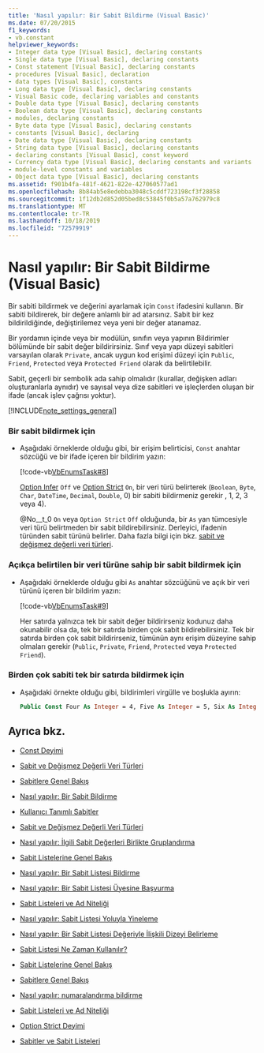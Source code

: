 ```yaml
---
title: 'Nasıl yapılır: Bir Sabit Bildirme (Visual Basic)'
ms.date: 07/20/2015
f1_keywords:
- vb.constant
helpviewer_keywords:
- Integer data type [Visual Basic], declaring constants
- Single data type [Visual Basic], declaring constants
- Const statement [Visual Basic], declaring constants
- procedures [Visual Basic], declaration
- data types [Visual Basic], constants
- Long data type [Visual Basic], declaring constants
- Visual Basic code, declaring variables and constants
- Double data type [Visual Basic], declaring constants
- Boolean data type [Visual Basic], declaring constants
- modules, declaring constants
- Byte data type [Visual Basic], declaring constants
- constants [Visual Basic], declaring
- Date data type [Visual Basic], declaring constants
- String data type [Visual Basic], declaring constants
- declaring constants [Visual Basic], const keyword
- Currency data type [Visual Basic], declaring constants and variants
- module-level constants and variables
- Object data type [Visual Basic], declaring constants
ms.assetid: f901b4fa-481f-4621-822e-427060577ad1
ms.openlocfilehash: 8b84ab5e8edebba3048c5cddf723198cf3f28858
ms.sourcegitcommit: 1f12db2d852d05bed8c53845f0b5a57a762979c8
ms.translationtype: MT
ms.contentlocale: tr-TR
ms.lasthandoff: 10/18/2019
ms.locfileid: "72579919"
---
```

# <a name="how-to-declare-a-constant-visual-basic"></a>Nasıl yapılır: Bir Sabit Bildirme (Visual Basic)
Bir sabiti bildirmek ve değerini ayarlamak için `Const` ifadesini kullanın. Bir sabiti bildirerek, bir değere anlamlı bir ad atarsınız. Sabit bir kez bildirildiğinde, değiştirilemez veya yeni bir değer atanamaz.  
  
 Bir yordamın içinde veya bir modülün, sınıfın veya yapının Bildirimler bölümünde bir sabit değer bildirirsiniz. Sınıf veya yapı düzeyi sabitleri varsayılan olarak `Private`, ancak uygun kod erişimi düzeyi için `Public`, `Friend`, `Protected` veya `Protected Friend` olarak da belirtilebilir.  
  
 Sabit, geçerli bir sembolik ada sahip olmalıdır (kurallar, değişken adları oluşturanlarla aynıdır) ve sayısal veya dize sabitleri ve işleçlerden oluşan bir ifade (ancak işlev çağrısı yoktur).  
  
[!INCLUDE[note_settings_general](~/includes/note-settings-general-md.md)]  
  
### <a name="to-declare-a-constant"></a>Bir sabit bildirmek için  
  
- Aşağıdaki örneklerde olduğu gibi, bir erişim belirticisi, `Const` anahtar sözcüğü ve bir ifade içeren bir bildirim yazın:  
  
     [!code-vb[VbEnumsTask#8](~/samples/snippets/visualbasic/VS_Snippets_VBCSharp/VbEnumsTask/VB/Class2.vb#8)]  
  
     [Option Infer](../../../../visual-basic/language-reference/statements/option-infer-statement.md) `Off` ve [Option Strict](../../../../visual-basic/language-reference/statements/option-strict-statement.md) `On`, bir veri türü belirterek (`Boolean`, `Byte`, `Char`, `DateTime`, `Decimal`, `Double`, 0) bir sabiti bildirmeniz gerekir , 1, 2, 3 veya 4).  
  
     @No__t_0 `On` veya `Option Strict` `Off` olduğunda, bir `As` yan tümcesiyle veri türü belirtmeden bir sabit bildirebilirsiniz. Derleyici, ifadenin türünden sabit türünü belirler. Daha fazla bilgi için bkz. [sabit ve değişmez değerli veri türleri](constant-and-literal-data-types.md).  
  
### <a name="to-declare-a-constant-that-has-an-explicitly-stated-data-type"></a>Açıkça belirtilen bir veri türüne sahip bir sabit bildirmek için  
  
- Aşağıdaki örneklerde olduğu gibi `As` anahtar sözcüğünü ve açık bir veri türünü içeren bir bildirim yazın:  
  
     [!code-vb[VbEnumsTask#9](~/samples/snippets/visualbasic/VS_Snippets_VBCSharp/VbEnumsTask/VB/Class2.vb#9)]  
  
     Her satırda yalnızca tek bir sabit değer bildirirseniz kodunuz daha okunabilir olsa da, tek bir satırda birden çok sabit bildirebilirsiniz. Tek bir satırda birden çok sabit bildirirseniz, tümünün aynı erişim düzeyine sahip olmaları gerekir (`Public`, `Private`, `Friend`, `Protected` veya `Protected Friend`).  
  
### <a name="to-declare-multiple-constants-on-a-single-line"></a>Birden çok sabiti tek bir satırda bildirmek için  
  
- Aşağıdaki örnekte olduğu gibi, bildirimleri virgülle ve boşlukla ayırın:  
  
    ```vb  
    Public Const Four As Integer = 4, Five As Integer = 5, Six As Integer = 44  
    ```  
  
## <a name="see-also"></a>Ayrıca bkz.

- [Const Deyimi](../../../../visual-basic/language-reference/statements/const-statement.md)
- [Sabit ve Değişmez Değerli Veri Türleri](constant-and-literal-data-types.md)
- [Sabitlere Genel Bakış](constants-overview.md)
- [Nasıl yapılır: Bir Sabit Bildirme](how-to-declare-a-constant.md)
- [Kullanıcı Tanımlı Sabitler](user-defined-constants.md)
- [Sabit ve Değişmez Değerli Veri Türleri](constant-and-literal-data-types.md)
- [Nasıl yapılır: İlgili Sabit Değerleri Birlikte Gruplandırma](how-to-group-related-constant-values-together.md)
- [Sabit Listelerine Genel Bakış](enumerations-overview.md)
- [Nasıl yapılır: Bir Sabit Listesi Bildirme](how-to-declare-enumerations.md)
- [Nasıl yapılır: Bir Sabit Listesi Üyesine Başvurma](how-to-refer-to-an-enumeration-member.md)
- [Sabit Listeleri ve Ad Niteliği](enumerations-and-name-qualification.md)
- [Nasıl yapılır: Sabit Listesi Yoluyla Yineleme](how-to-iterate-through-an-enumeration.md)
- [Nasıl yapılır: Bir Sabit Listesi Değeriyle İlişkili Dizeyi Belirleme](how-to-determine-the-string-associated-with-an-enumeration-value.md)
- [Sabit Listesi Ne Zaman Kullanılır?](when-to-use-an-enumeration.md)

- [Sabit Listelerine Genel Bakış](enumerations-overview.md)
- [Sabitlere Genel Bakış](constants-overview.md)
- [Nasıl yapılır: numaralandırma bildirme](how-to-declare-enumerations.md)
- [Sabit Listeleri ve Ad Niteliği](enumerations-and-name-qualification.md)
- [Option Strict Deyimi](../../../../visual-basic/language-reference/statements/option-strict-statement.md)
- [Sabitler ve Sabit Listeleri](../../../../visual-basic/language-reference/constants-and-enumerations.md)
